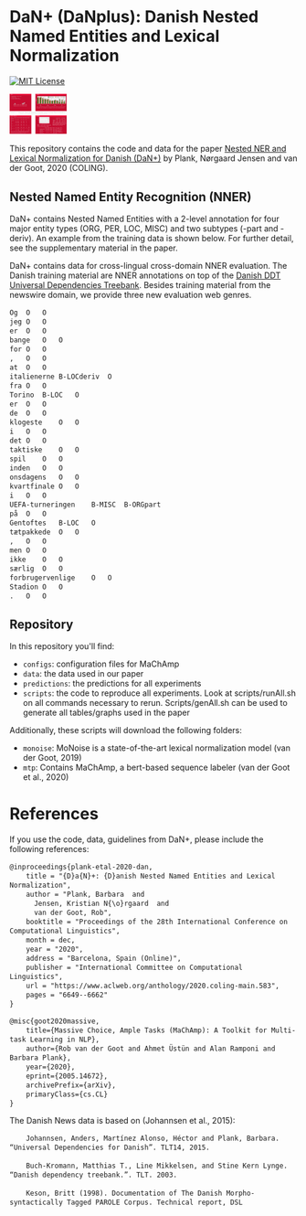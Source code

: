 # DaN+ (DaNplus): Danish Nested Named Entities and Lexical Normalization

[![MIT License](https://img.shields.io/badge/License-MIT-green.svg)](LICENSE)

<a href="DaNplus-poster.pdf"><img src="img/DaNplus-poster.png" width="100"></a>

This repository contains the code and data for the paper [Nested NER and Lexical Normalization for Danish (DaN+)](https://www.aclweb.org/anthology/2020.coling-main.583/) by Plank, Nørgaard Jensen and van der Goot, 2020 (COLING).

## Nested Named Entity Recognition (NNER)

DaN+ contains Nested Named Entities with a 2-level annotation for four major entity types (ORG, PER, LOC, MISC) and two subtypes (-part and -deriv). 
An example from the training data is shown below. For further detail, see the supplementary material in the paper.


DaN+ contains data for cross-lingual cross-domain NNER evaluation. The Danish training material are NNER annotations on top of the [Danish DDT Universal Dependencies Treebank](https://universaldependencies.org/treebanks/da_ddt/index.html). Besides training material from the newswire domain, we provide three new evaluation web genres.


```
Og	O	O
jeg	O	O
er	O	O
bange	O	O
for	O	O
,	O	O
at	O	O
italienerne	B-LOCderiv	O
fra	O	O
Torino	B-LOC	O
er	O	O
de	O	O
klogeste	O	O
i	O	O
det	O	O
taktiske	O	O
spil	O	O
inden	O	O
onsdagens	O	O
kvartfinale	O	O
i	O	O
UEFA-turneringen	B-MISC	B-ORGpart
på	O	O
Gentoftes	B-LOC	O
tætpakkede	O	O
,	O	O
men	O	O
ikke	O	O
særlig	O	O
forbrugervenlige	O	O
Stadion	O	O
.	O	O
```

## Repository

In this repository you'll find:

* `configs`: configuration files for MaChAmp
* `data`: the data used in our paper
* `predictions`: the predictions for all experiments
* `scripts`: the code to reproduce all experiments. Look at scripts/runAll.sh on all commands necessary to rerun. Scripts/genAll.sh can be used to generate all tables/graphs used in the paper

Additionally, these scripts will download the following folders:

* `monoise`: MoNoise is a state-of-the-art lexical normalization model (van der Goot, 2019)
* `mtp`: Contains MaChAmp, a bert-based sequence labeler (van der Goot et al., 2020)

# References

If you use the code, data, guidelines from DaN+, please include the following references:

```
@inproceedings{plank-etal-2020-dan,
    title = "{D}a{N}+: {D}anish Nested Named Entities and Lexical Normalization",
    author = "Plank, Barbara  and
      Jensen, Kristian N{\o}rgaard  and
      van der Goot, Rob",
    booktitle = "Proceedings of the 28th International Conference on Computational Linguistics",
    month = dec,
    year = "2020",
    address = "Barcelona, Spain (Online)",
    publisher = "International Committee on Computational Linguistics",
    url = "https://www.aclweb.org/anthology/2020.coling-main.583",
    pages = "6649--6662"
}

```
```
@misc{goot2020massive,
    title={Massive Choice, Ample Tasks (MaChAmp): A Toolkit for Multi-task Learning in NLP},
    author={Rob van der Goot and Ahmet Üstün and Alan Ramponi and Barbara Plank},
    year={2020},
    eprint={2005.14672},
    archivePrefix={arXiv},
    primaryClass={cs.CL}
}
```

The Danish News data is based on (Johannsen et al., 2015):


```
    Johannsen, Anders, Martínez Alonso, Héctor and Plank, Barbara. “Universal Dependencies for Danish”. TLT14, 2015.

    Buch-Kromann, Matthias T., Line Mikkelsen, and Stine Kern Lynge. “Danish dependency treebank.”. TLT. 2003.

    Keson, Britt (1998). Documentation of The Danish Morpho-syntactically Tagged PAROLE Corpus. Technical report, DSL
```






